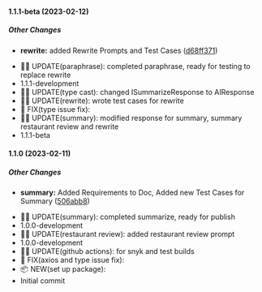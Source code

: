 #### 1.1.1-beta (2023-02-12)

##### Other Changes

* **rewrite:**  added Rewrite Prompts and Test Cases ([d68ff371](https://github.com/en1tan/paystack-node/commit/d68ff371a90b363ea087bbd5d7cfbece14ca216b))

- ✍🏻 UPDATE(paraphrase): completed paraphrase, ready for testing to replace rewrite
- 1.1.1-development
- ✍🏻 UPDATE(type cast): changed ISummarizeResponse to AIResponse
- ✍🏻 UPDATE(rewrite): wrote test cases for rewrite
- 🐞 FIX(type issue fix):
- ✍🏻 UPDATE(summary): modified response for summary, summary restaurant review and rewrite
- 1.1.1-beta

#### 1.1.0 (2023-02-11)

##### Other Changes

* **summary:**  Added Requirements to Doc, Added new Test Cases for Summary ([506abb8](https://github.com/officialyenum/ai21/commit/506abb8db3729422a68a8cf76e646a6121e9a112))

- ✍🏻 UPDATE(summary): completed summarize, ready for publish
- 1.0.0-development
- ✍🏻 UPDATE(restaurant review): added restaurant review prompt
- 1.0.0-development
- ✍🏻 UPDATE(github actions): for snyk and test builds
- 🐞 FIX(axios and type issue fix):
- 📦 NEW(set up package):
- Initial commit